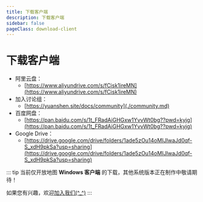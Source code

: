 ```yaml
---
title: 下载客户端
description: 下载客户端
sidebar: false
pageClass: download-client
---
```


# 下载客户端

- 阿里云盘：
  - [https://www.aliyundrive.com/s/fCisk1ireMN](https://www.aliyundrive.com/s/fCisk1ireMN)
- 加入讨论组：
  - [https://yuanshen.site/docs/community](./community.md)
- 百度网盘：
  - [https://pan.baidu.com/s/1t_FRadAiGHGxw1YvvWt0bg??pwd=kyjg](https://pan.baidu.com/s/1t_FRadAiGHGxw1YvvWt0bg??pwd=kyjg)
- Google Drive：
  - [https://drive.google.com/drive/folders/1ade5zOu14oMIJlwaJd0qf-S_xdH9pkSa?usp=sharing](https://drive.google.com/drive/folders/1ade5zOu14oMIJlwaJd0qf-S_xdH9pkSa?usp=sharing)

::: tip
当前仅开放地图 **Windows 客户端** 的下载，其他系统版本正在制作中敬请期待！

如果您有兴趣，欢迎[加入我们(^_^)](./join.md)
:::
<script setup>
import { useData } from 'vitepress'

const { page } = useData()
</script>

